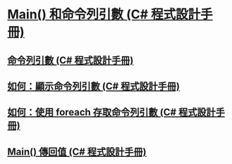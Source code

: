 # [Main() 和命令列引數 (C# 程式設計手冊)](main-and-command-line-arguments.md)
## [命令列引數 (C# 程式設計手冊)](command-line-arguments.md)
## [如何：顯示命令列引數 (C# 程式設計手冊)](how-to-display-command-line-arguments.md)
## [如何：使用 foreach 存取命令列引數 (C# 程式設計手冊)](how-to-access-command-line-arguments-using-foreach.md)
## [Main() 傳回值 (C# 程式設計手冊)](main-return-values.md)
